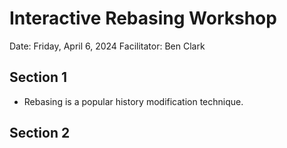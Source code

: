 # Interactive Rebasing Workshop
Date: Friday, April 6, 2024
Facilitator: Ben Clark

## Section 1
* Rebasing is a popular history modification technique.

## Section 2
